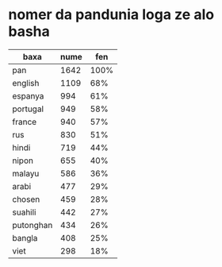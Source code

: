 # nomer da pandunia loga ze alo basha

| baxa  | nume  | fen |
|-------|-------|-----|
| pan | 1642 | 100% |
| english | 1109 | 68% |
| espanya | 994 | 61% |
| portugal | 949 | 58% |
| france | 940 | 57% |
| rus | 830 | 51% |
| hindi | 719 | 44% |
| nipon | 655 | 40% |
| malayu | 586 | 36% |
| arabi | 477 | 29% |
| chosen | 459 | 28% |
| suahili | 442 | 27% |
| putonghan | 434 | 26% |
| bangla | 408 | 25% |
| viet | 298 | 18% |
